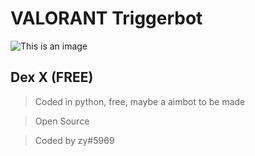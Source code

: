 # VALORANT Triggerbot 
![This is an image](https://upload.wikimedia.org/wikipedia/commons/f/fc/Valorant_logo_-_pink_color_version.svg)
## Dex X (FREE)
> Coded in python, free, maybe a aimbot to be made

> Open Source

> Coded by zy#5969
